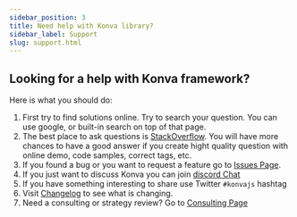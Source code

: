 ```yaml
---
sidebar_position: 3
title: Need help with Konva library?
sidebar_label: Support
slug: support.html
---
```


## Looking for a help with Konva framework?

Here is what you should do:

1. First try to find solutions online. Try to search your question. You can use google, or built-in search on top of that page.
2. The best place to ask questions is [StackOverflow](https://stackoverflow.com/questions/tagged/konvajs). You will have more chances to have a good answer if you create hight quality question with online demo, code samples, correct tags, etc.
3. If you found a bug or you want to request a feature go to [Issues Page](https://github.com/konvajs/konva/issues).
4. If you just want to discuss Konva you can join [discord Chat](https://discord.gg/8FqZwVT)
5. If you have something interesting to share use Twitter `#konvajs` hashtag
6. Visit [Changelog](https://github.com/konvajs/konva/blob/master/CHANGELOG.md) to see what is changing.
7. Need a consulting or strategy review? Go to [Consulting Page](https://lavrton.com/consulting)
